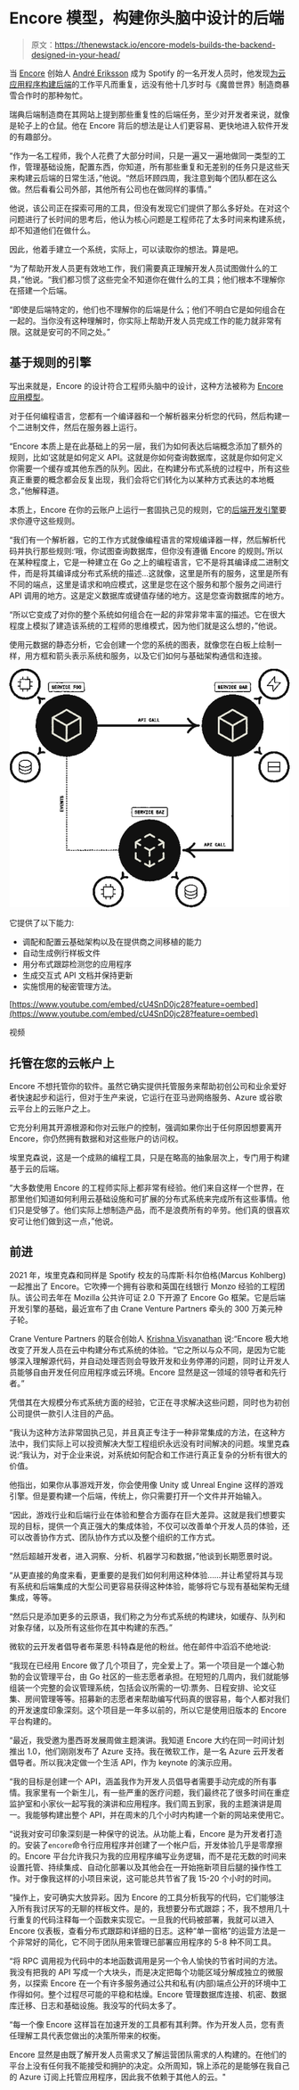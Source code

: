 # Encore 模型，构建你头脑中设计的后端

> 原文：<https://thenewstack.io/encore-models-builds-the-backend-designed-in-your-head/>

当 [Encore](https://encore.dev/) 创始人 [André Eriksson](https://www.linkedin.com/in/erikssonandre/?originalSubdomain=se) 成为 Spotify 的一名开发人员时，他发现[为云应用程序构建后端](https://encore.dev/blog/fun-back-into-software-development)的工作平凡而重复，远没有他十几岁时与《魔兽世界》制造商暴雪合作时的那种匆忙。

瑞典后端制造商在其网站上提到那些重复性的后端任务，至少对开发者来说，就像是轮子上的仓鼠。他在 Encore 背后的想法是让人们更容易、更快地进入软件开发的有趣部分。

“作为一名工程师，我个人花费了大部分时间，只是一遍又一遍地做同一类型的工作，管理基础设施，配置东西，你知道，所有那些重复和无差别的任务只是这些天来构建云后端的日常生活，”他说。“然后环顾四周，我注意到每个团队都在这么做。然后看看公司外部，其他所有公司也在做同样的事情。”

他说，该公司正在探索可用的工具，但没有发现它们提供了那么多好处。在对这个问题进行了长时间的思考后，他认为核心问题是工程师花了太多时间来构建系统，却不知道他们在做什么。

因此，他着手建立一个系统，实际上，可以读取你的想法。算是吧。

“为了帮助开发人员更有效地工作，我们需要真正理解开发人员试图做什么的工具，”他说。“我们都习惯了这些完全不知道你在做什么的工具；他们根本不理解你在搭建一个后端。

“即使是后端特定的，他们也不理解你的后端是什么；他们不明白它是如何组合在一起的。当你没有这种理解时，你实际上帮助开发人员完成工作的能力就非常有限。这就是安可的不同之处。”

## 基于规则的引擎

写出来就是，Encore 的设计符合工程师头脑中的设计，这种方法被称为 [Encore 应用模型](https://encore.dev/docs/application-model)。

对于任何编程语言，您都有一个编译器和一个解析器来分析您的代码，然后构建一个二进制文件，然后在服务器上运行。

“Encore 本质上是在此基础上的另一层，我们为如何表达后端概念添加了额外的规则，比如‘这就是如何定义 API。这就是你如何查询数据库，这就是你如何定义你需要一个缓存或其他东西的队列。因此，在构建分布式系统的过程中，所有这些真正重要的概念都会反复出现，我们会将它们转化为以某种方式表达的本地概念，”他解释道。

本质上，Encore 在你的云账户上运行一套固执己见的规则，它的[后端开发引擎](https://github.com/encoredev/encore)要求你遵守这些规则。

“我们有一个解析器，它的工作方式就像编程语言的常规编译器一样，然后解析代码并执行那些规则:‘哦，你试图查询数据库，但你没有遵循 Encore 的规则。’所以在某种程度上，它是一种建立在 Go 之上的编程语言，它不是将其编译成二进制文件，而是将其编译成分布式系统的描述…这就像，这里是所有的服务，这里是所有不同的端点，这里是请求和响应模式，这里是您在这个服务和那个服务之间进行 API 调用的地方。这是定义数据库或键值存储的地方。这是您查询数据库的地方。

“所以它变成了对你的整个系统如何组合在一起的非常非常丰富的描述。它在很大程度上模拟了建造该系统的工程师的思维模式，因为他们就是这么想的，”他说。

使用元数据的静态分析，它会创建一个您的系统的图表，就像您在白板上绘制一样，用方框和箭头表示系统和服务，以及它们如何与基础架构通信和连接。

![](img/0b0072757de72005bf1131548201acc5.png)

它提供了以下能力:

*   调配和配置云基础架构以及在提供商之间移植的能力
*   自动生成例行样板文件
*   用分布式跟踪检测您的应用程序
*   生成交互式 API 文档并保持更新
*   实施惯用的秘密管理方法。

[https://www.youtube.com/embed/cU4SnD0jc28?feature=oembed](https://www.youtube.com/embed/cU4SnD0jc28?feature=oembed)

视频

## 托管在您的云帐户上

Encore 不想托管你的软件。虽然它确实提供托管服务来帮助初创公司和业余爱好者快速起步和运行，但对于生产来说，它运行在亚马逊网络服务、Azure 或谷歌云平台上的云账户之上。

它充分利用其开源根源和你对云账户的控制，强调如果你出于任何原因想要离开 Encore，你仍然拥有数据和对这些账户的访问权。

埃里克森说，这是一个成熟的编程工具，只是在略高的抽象层次上，专门用于构建基于云的后端。

“大多数使用 Encore 的工程师实际上都非常有经验。他们来自这样一个世界，在那里他们知道如何利用云基础设施和可扩展的分布式系统来完成所有这些事情。他们只是受够了。他们实际上想制造产品，而不是浪费所有的辛劳。他们真的很喜欢安可让他们做到这一点，”他说。

## 前进

2021 年，埃里克森和同样是 Spotify 校友的马库斯·科尔伯格(Marcus Kohlberg)一起推出了 Encore。它吹捧一个拥有谷歌和英国在线银行 Monzo 经验的工程团队。该公司去年在 Mozilla 公共许可证 2.0 下开源了 Encore Go 框架。它是后端开发引擎的基础，最近宣布了由 Crane Venture Partners 牵头的 300 万美元种子轮。

Crane Venture Partners 的联合创始人 [Krishna Visvanathan](https://www.linkedin.com/in/krishnavisvanathan/?originalSubdomain=uk) 说:“Encore 极大地改变了开发人员在云中构建分布式系统的体验。“它之所以与众不同，是因为它能够深入理解源代码，并自动处理否则会导致开发和业务停滞的问题，同时让开发人员能够自由开发任何应用程序或云环境。Encore 显然是这一领域的领导者和先行者。”

凭借其在大规模分布式系统方面的经验，它正在寻求解决这些问题，同时也为初创公司提供一款引人注目的产品。

“我认为这种方法非常固执己见，并且真正专注于一种非常集成的方法，在这种方法中，我们实际上可以投资解决大型工程组织永远没有时间解决的问题。埃里克森说:“我认为，对于企业来说，对系统如何配合和工作进行真正复杂的分析有很大的价值。

他指出，如果你从事游戏开发，你会使用像 Unity 或 Unreal Engine 这样的游戏引擎。但是要构建一个后端，传统上，你只需要打开一个文件并开始输入。

“因此，游戏行业和后端行业在体验和整合方面存在巨大差异。这就是我们想要实现的目标，提供一个真正强大的集成体验，不仅可以改善单个开发人员的体验，还可以改善协作方式、团队协作方式以及整个组织的工作方式。

“然后超越开发者，进入洞察、分析、机器学习和数据，”他谈到长期愿景时说。

“从更直接的角度来看，更重要的是我们如何利用这种体验……并让希望将其与现有系统和后端集成的大型公司更容易获得这种体验，能够将它与现有基础架构无缝集成，等等。

“然后只是添加更多的云原语，我们称之为分布式系统的构建块，如缓存、队列和对象存储，以及所有这些你在其中构建的东西。”

微软的云开发者倡导者布莱恩·科特森是他的粉丝。他在邮件中滔滔不绝地说:

“我现在已经用 Encore 做了几个项目了，完全爱上了。第一个项目是一个雄心勃勃的会议管理平台，由 Go 社区的一些志愿者承担。在短短的几周内，我们就能够组装一个完整的会议管理系统，包括会议所需的一切:票务、日程安排、论文征集、房间管理等等。招募新的志愿者来帮助编写代码真的很容易，每个人都对我们的开发速度印象深刻。这个项目是一年多以前的，所以它是使用旧版本的 Encore 平台构建的。

“最近，我受邀为墨西哥发展周做主题演讲。我知道 Encore 大约在同一时间计划推出 1.0，他们刚刚发布了 Azure 支持。我在微软工作，是一名 Azure 云开发者倡导者。所以我决定做一个生活 API，作为 keynote 的演示应用。

“我的目标是创建一个 API，涵盖我作为开发人员倡导者需要手动完成的所有事情。我家里有一个新生儿，有一些严重的医疗问题，我们最终花了很多时间在重症监护室和小家伙一起写我的演讲和应用程序。我们周五到家，我的主题演讲是周一。我能够构建出整个 API，并在周末的几个小时内构建一个新的网站来使用它。

“说我对安可印象深刻是一种保守的说法。从功能上看，Encore 是为开发者打造的。安装了`encore`命令行应用程序并创建了一个帐户后，开发体验几乎是零摩擦的。Encore 平台允许我只为我的应用程序编写业务逻辑，而不是花无数的时间来设置托管、持续集成、自动化部署以及其他会在一开始拖新项目后腿的操作性工作。对于像我这样的小项目来说，这可能总共节省了我 15-20 个小时的时间。

“操作上，安可确实大放异彩。因为 Encore 的工具分析我写的代码，它们能够注入所有我讨厌写的无聊的样板文件。是的，我想要分布式跟踪；不，我不想用几十行重复的代码注释每一个函数来实现它。一旦我的代码被部署，我就可以进入 Encore 仪表板，查看分布式跟踪和详细的日志。这种“单一窗格”的运营方法是一个非常好的简化，它不同于团队用来管理已部署应用程序的 5-8 种不同工具。

“将 RPC 调用视为代码中的本地函数调用是另一个令人愉快的节省时间的方法。我没有把我的 API 写成一个大块头，而是决定把每个功能区域分解成独立的微服务，以探索 Encore 在一个有许多服务通过公共和私有(内部)端点公开的环境中工作得如何。整个过程尽可能的平稳和枯燥。Encore 管理数据库连接、机密、数据库迁移、日志和基础设施。我没写的代码太多了。

“每一个像 Encore 这样旨在加速开发的工具都有其利弊。作为开发人员，您有责任理解工具代表您做出的决策所带来的权衡。

Encore 显然是由既了解开发人员需求又了解运营团队需求的人构建的。在他们的平台上没有任何我不能接受和拥护的决定。众所周知，锦上添花的是能够在我自己的 Azure 订阅上托管应用程序，因此我不依赖于其他人的云。"

<svg xmlns:xlink="http://www.w3.org/1999/xlink" viewBox="0 0 68 31" version="1.1"><title>Group</title> <desc>Created with Sketch.</desc></svg>